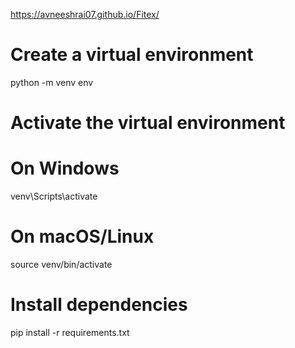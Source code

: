 https://avneeshrai07.github.io/Fitex/


# Create a virtual environment
python -m venv env

# Activate the virtual environment
# On Windows
venv\Scripts\activate
# On macOS/Linux
source venv/bin/activate

# Install dependencies
pip install -r requirements.txt

